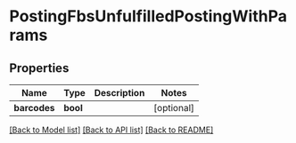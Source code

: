 # PostingFbsUnfulfilledPostingWithParams

## Properties
Name | Type | Description | Notes
------------ | ------------- | ------------- | -------------
**barcodes** | **bool** |  | [optional] 

[[Back to Model list]](../README.md#documentation-for-models) [[Back to API list]](../README.md#documentation-for-api-endpoints) [[Back to README]](../README.md)


